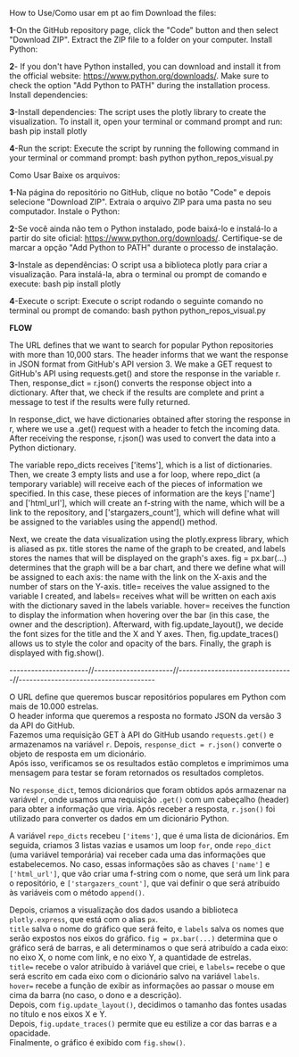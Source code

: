 How to Use/Como usar em pt ao fim
Download the files:

**1**-On the GitHub repository page, click the "Code" button and then select "Download ZIP".
Extract the ZIP file to a folder on your computer.
Install Python:

**2**- If you don't have Python installed, you can download and install it from the official website: https://www.python.org/downloads/.
Make sure to check the option "Add Python to PATH" during the installation process.
Install dependencies:

**3**-Install dependencies:
The script uses the plotly library to create the visualization. To install it, open your terminal or command prompt and run:
bash
pip install plotly


**4**-Run the script:
Execute the script by running the following command in your terminal or command prompt:
bash
python python_repos_visual.py

Como Usar
Baixe os arquivos:

**1**-Na página do repositório no GitHub, clique no botão "Code" e depois selecione "Download ZIP".
Extraia o arquivo ZIP para uma pasta no seu computador.
Instale o Python:

**2**-Se você ainda não tem o Python instalado, pode baixá-lo e instalá-lo a partir do site oficial: https://www.python.org/downloads/.
Certifique-se de marcar a opção "Add Python to PATH" durante o processo de instalação.

**3**-Instale as dependências:
O script usa a biblioteca plotly para criar a visualização. Para instalá-la, abra o terminal ou prompt de comando e execute:
bash
pip install plotly

**4**-Execute o script:
Execute o script rodando o seguinte comando no terminal ou prompt de comando:
bash
python
python_repos_visual.py

**FLOW**

The URL defines that we want to search for popular Python repositories with more than 10,000 stars.
The header informs that we want the response in JSON format from GitHub's API version 3.
We make a GET request to GitHub's API using requests.get() and store the response in the variable r. Then, response_dict = r.json() converts the response object into a dictionary.
After that, we check if the results are complete and print a message to test if the results were fully returned.

In response_dict, we have dictionaries obtained after storing the response in r, where we use a .get() request with a header to fetch the incoming data. After receiving the response, r.json() was used to convert the data into a Python dictionary.

The variable repo_dicts receives ['items'], which is a list of dictionaries. Then, we create 3 empty lists and use a for loop, where repo_dict (a temporary variable) will receive each of the pieces of information we specified. In this case, these pieces of information are the keys ['name'] and ['html_url'], which will create an f-string with the name, which will be a link to the repository, and ['stargazers_count'], which will define what will be assigned to the variables using the append() method.

Next, we create the data visualization using the plotly.express library, which is aliased as px.
title stores the name of the graph to be created, and labels stores the names that will be displayed on the graph's axes. fig = px.bar(...) determines that the graph will be a bar chart, and there we define what will be assigned to each axis: the name with the link on the X-axis and the number of stars on the Y-axis.
title= receives the value assigned to the variable I created, and labels= receives what will be written on each axis with the dictionary saved in the labels variable.
hover= receives the function to display the information when hovering over the bar (in this case, the owner and the description).
Afterward, with fig.update_layout(), we decide the font sizes for the title and the X and Y axes.
Then, fig.update_traces() allows us to style the color and opacity of the bars.
Finally, the graph is displayed with fig.show().


----------------------//----------------------//--------------------------------//--------------------------------------

O URL define que queremos buscar repositórios populares em Python com mais de 10.000 estrelas.  
O header informa que queremos a resposta no formato JSON da versão 3 da API do GitHub.  
Fazemos uma requisição GET à API do GitHub usando `requests.get()` e armazenamos na variável `r`. Depois, `response_dict = r.json()` converte o objeto de resposta em um dicionário.  
Após isso, verificamos se os resultados estão completos e imprimimos uma mensagem para testar se foram retornados os resultados completos.

No `response_dict`, temos dicionários que foram obtidos após armazenar na variável `r`, onde usamos uma requisição `.get()` com um cabeçalho (header) para obter a informação que viria. Após receber a resposta, `r.json()` foi utilizado para converter os dados em um dicionário Python.

A variável `repo_dicts` recebeu `['items']`, que é uma lista de dicionários. Em seguida, criamos 3 listas vazias e usamos um loop `for`, onde `repo_dict` (uma variável temporária) vai receber cada uma das informações que estabelecemos. No caso, essas informações são as chaves `['name']` e `['html_url']`, que vão criar uma f-string com o nome, que será um link para o repositório, e `['stargazers_count']`, que vai definir o que será atribuído às variáveis com o método `append()`.

Depois, criamos a visualização dos dados usando a biblioteca `plotly.express`, que está com o alias `px`.  
`title` salva o nome do gráfico que será feito, e `labels` salva os nomes que serão expostos nos eixos do gráfico. `fig = px.bar(...)` determina que o gráfico será de barras, e ali determinamos o que será atribuído a cada eixo: no eixo X, o nome com link, e no eixo Y, a quantidade de estrelas.  
`title=` recebe o valor atribuído à variável que criei, e `labels=` recebe o que será escrito em cada eixo com o dicionário salvo na variável `labels`.  
`hover=` recebe a função de exibir as informações ao passar o mouse em cima da barra (no caso, o dono e a descrição).  
Depois, com `fig.update_layout()`, decidimos o tamanho das fontes usadas no título e nos eixos X e Y.  
Depois, `fig.update_traces()` permite que eu estilize a cor das barras e a opacidade.  
Finalmente, o gráfico é exibido com `fig.show()`.
